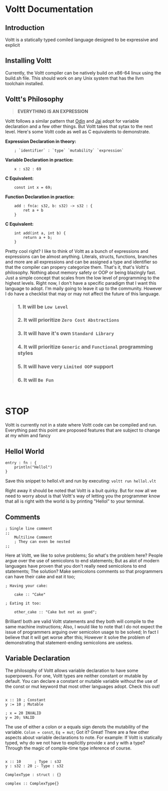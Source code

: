 # **Voltt Documentation**

## **Introduction**

Voltt is a statically typed comiled language designed to be expressive and explicit

## **Installing Voltt**

Currently, the Voltt compiler can be natively build on x86-64 linux using the build.sh file.
This should work on any Unix system that has the llvm toolchain installed.

## **Voltt's Philosophy**
> **EVERYTHING IS AN EXPRESSION** <br />

Voltt follows a similar pattern that [Odin](https://odin-lang.org/) and [Jai](https://en.wikipedia.org/?title=JAI_(programming_language)&redirect=no) adopt for variable declaration and a few other things. But Voltt takes that sytax to the next level. Here's some Voltt code as well as C equivalents to demonstrate.

**Expression Declaration in theory:**
```
    ; `identifier` : `type` `mutability` `expression`
```

**Variable Declaration in practice:**
```
    x : s32 : 69
```

**C Equivalent:**
```
    const int x = 69;
```

**Function Declaration in practice:**
```
    add : fn(a: s32, b: s32) -> s32 : {
        ret a + b
    }
```

**C Equivalent:**
```
    int add(int a, int b) {
        return a + b;
    }
```

Pretty cool right? I like to think of Voltt as a bunch of expressions and expressions can be almost anything. Literals, structs, functions, branches and more are all expressions and can be assigned a type and identifier so that the compiler can propery categorize them. That's it, that's Voltt's philosophy. Nothing about memory safety or OOP or being blazingly fast. Just a simple concept that scales from the low level of programming to the highest levels. Right now, I don't have a specific paradigm that I want this language to adopt. I'm maily going to leave it up to the community.  However I do have a checklist that may or may not affect the future of this language.

> ### **1. It will be `Low Level`**
> ### **2. It will prioritize `Zero Cost Abstractions`**
> ### **3. It will have it's own `Standard Library`**
> ### **4. It will prioritize `Generic` and `Functional` programming styles**
> ### **5. It will have very `Limited OOP` support**
> ### **6. It will `Be Fun`**
<br />

# **STOP**
Voltt is currently not in a state where Voltt code can be compiled and run. Everything past this point are proposed features that are subject to change at my whim and fancy

## **Hellol World**

```
entry : fn : {
    println("Hellol")
}
```

Save this snippet to hellol.vlt and run by executing: `voltt run hellol.vlt`

Right away it should be noted that Voltt is a buit quirky. But for now all we need to worry about is that Voltt's way of letting you the programmer know that all is right with the world is by printing "Hellol" to your terminal.


## **Comments**
```
; Single line comment
;;
    Multiline Comment
    ; They can even be nested
;;
```

Here at Voltt, we like to solve problems; So what's the problem here? People argue over the use of semicolons to end statements; But as alot of modern languages have proven that you don't really need semicolons to end statements; The solution? Make semicolons comments so that programmers can have their cake and eat it too;

```
; Having your cake: 
   
    cake :: "Cake"

; Eating it too:

    other_cake :: "Cake but not as good";
```

Brilliant! both are valid Voltt statements and they both will compile to the same machine instructions; Also, I would like to note that I do not expect the issue of programmers arguing over semicolon usage to be solved; In fact I believe that it will get worse after this; However it solve the problem of demonstrating that statement-ending semicolons are useless.

## **Variable Declaration**
The philosophy of Voltt allows variable declaration to have some superpowers. For one, Voltt types are neither constant or mutable by default. You can declare a constant or mutable variable without the use of the const or mut keyword that most other languages adopt. Check this out!

```

x :: 10 ; Constant
y := 10 ; Mutable

; x = 20 INVALID
y = 20; VALID

```

The use of either a colon or a equals sign denots the mutability of the variable. `Colon = const`, `Eq = mut`; Got it? Great! There are a few other aspects about variable declarations to note. For example: If Voltt is statically typed, why do we not have to explicitly provide x and y with a type?
Through the magic of compile-time type inference of course.

```

x :: 10      ; Type : s32
y : s32 : 20 ;- Type : s32

ComplexType : struct : {}

complex :: ComplexType{}


```